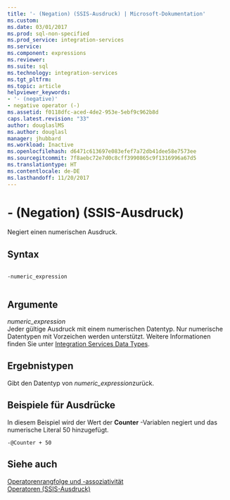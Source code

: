 ```yaml
---
title: '- (Negation) (SSIS-Ausdruck) | Microsoft-Dokumentation'
ms.custom: 
ms.date: 03/01/2017
ms.prod: sql-non-specified
ms.prod_service: integration-services
ms.service: 
ms.component: expressions
ms.reviewer: 
ms.suite: sql
ms.technology: integration-services
ms.tgt_pltfrm: 
ms.topic: article
helpviewer_keywords:
- '- (negative)'
- negative operator (-)
ms.assetid: f0118dfc-aced-4de2-953e-5ebf9c962b8d
caps.latest.revision: "33"
author: douglaslMS
ms.author: douglasl
manager: jhubbard
ms.workload: Inactive
ms.openlocfilehash: d6471c613697e083efef7a72db41dee58e7573ee
ms.sourcegitcommit: 7f8aebc72e7d0c8cff3990865c9f1316996a67d5
ms.translationtype: HT
ms.contentlocale: de-DE
ms.lasthandoff: 11/20/2017
---
```

# <a name="--negate-ssis-expression"></a>- (Negation) (SSIS-Ausdruck)
  Negiert einen numerischen Ausdruck.  
  
## <a name="syntax"></a>Syntax  
  
```  
  
-numeric_expression  
  
```  
  
## <a name="arguments"></a>Argumente  
 *numeric_expression*  
 Jeder gültige Ausdruck mit einem numerischen Datentyp. Nur numerische Datentypen mit Vorzeichen werden unterstützt. Weitere Informationen finden Sie unter [Integration Services Data Types](../../integration-services/data-flow/integration-services-data-types.md).  
  
## <a name="result-types"></a>Ergebnistypen  
 Gibt den Datentyp von *numeric_expression*zurück.  
  
## <a name="expression-examples"></a>Beispiele für Ausdrücke  
 In diesem Beispiel wird der Wert der **Counter** -Variablen negiert und das numerische Literal 50 hinzugefügt.  
  
```  
-@Counter + 50  
```  
  
## <a name="see-also"></a>Siehe auch  
 [Operatorenrangfolge und -assoziativität](../../integration-services/expressions/operator-precedence-and-associativity.md)   
 [Operatoren &#40;SSIS-Ausdruck&#41;](../../integration-services/expressions/operators-ssis-expression.md)  
  
  
